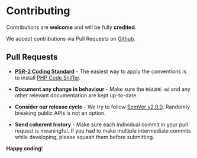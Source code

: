 # Contributing

Contributions are **welcome** and will be fully **credited**.

We accept contributions via Pull Requests on [Github](https://github.com/wremon/laralogs).


## Pull Requests

- **[PSR-2 Coding Standard](https://github.com/php-fig/fig-standards/blob/master/accepted/PSR-2-coding-style-guide.md)** - The easiest way to apply the conventions is to install [PHP Code Sniffer](http://pear.php.net/package/PHP_CodeSniffer).

- **Document any change in behaviour** - Make sure the `README.md` and any other relevant documentation are kept up-to-date.

- **Consider our release cycle** - We try to follow [SemVer v2.0.0](http://semver.org/). Randomly breaking public APIs is not an option.

- **Send coherent history** - Make sure each individual commit in your pull request is meaningful. If you had to make multiple intermediate commits while developing, please squash them before submitting.


**Happy coding**!
